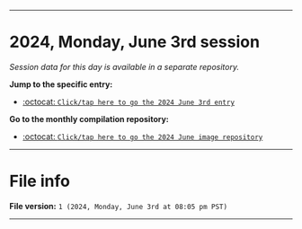 
***

# 2024, Monday, June 3rd session

_Session data for this day is available in a separate repository._

**Jump to the specific entry:**

- [:octocat: `Click/tap here to go the 2024 June 3rd entry`](https://github.com/seanpm2001/SeansLifeArchive_Images_ModernSmurfsVillage_Y2024_V6/tree/SeansLifeArchive_ModernSmurfsVillage_Y2024_V6_Main-dev/2024/06_June/03/)

**Go to the monthly compilation repository:**

- [:octocat: `Click/tap here to go the 2024 June image repository`](https://github.com/seanpm2001/SeansLifeArchive_Images_ModernSmurfsVillage_Y2024_V6/)

***

# File info

**File version:** `1 (2024, Monday, June 3rd at 08:05 pm PST)`

***

